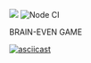 <a href="https://codeclimate.com/github/karmaKiller3352/frontend-project-lvl1/maintainability"><img src="https://api.codeclimate.com/v1/badges/344eb22b820630bb0c5f/maintainability" /></a>
![Node CI](https://github.com/karmaKiller3352/frontend-project-lvl1/workflows/Node%20CI/badge.svg?event=push)

BRAIN-EVEN GAME

[![asciicast](https://asciinema.org/a/i0ToUacvFmEdj1IxfSaToKxql.svg)](https://asciinema.org/a/i0ToUacvFmEdj1IxfSaToKxql)
